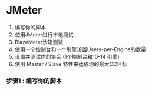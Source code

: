 #  JMeter 

1. 编写你的脚本
2. 使用JMeter进行本地测试
3. BlazeMeter沙箱测试
4. 使用一个控制台和一个引擎设置Users-per-Engine的数量
5. 设置并测试你的集合 (1个控制台和10-14 引擎)
6. 使用 Master / Slave 特性来达成你的最大CC目标



### 步骤1 : 编写你的脚本

